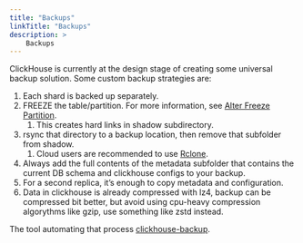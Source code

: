 ```yaml
---
title: "Backups"
linkTitle: "Backups"
description: >
    Backups
---
```



ClickHouse is currently at the design stage of creating some universal backup solution. Some custom backup strategies are:

1. Each shard is backed up separately.
2. FREEZE the table/partition. For more information, see [Alter Freeze Partition](https://clickhouse.tech/docs/en/sql-reference/statements/alter/partition/#alter_freeze-partition).
   1. This creates hard links in shadow subdirectory.
3. rsync that directory to a backup location, then remove that subfolder from shadow.
   1. Cloud users are recommended to use [Rclone](https://rclone.org/).
4. Always add the full contents of the metadata subfolder that contains the current DB schema and clickhouse configs to your backup.
5. For a second replica, it’s enough to copy metadata and configuration.
6. Data in clickhouse is already compressed with lz4, backup can be compressed bit better, but avoid using cpu-heavy compression algorythms like gzip, use something like zstd instead.

The tool automating that process  [clickhouse-backup](https://github.com/Altinity/clickhouse-backup).
